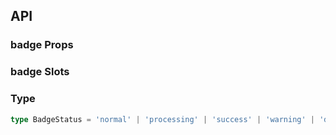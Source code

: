 ## API

### badge Props

<field-table :data="badgeProps"/>

### badge Slots

<field-table :data="badgeSlots" type="slots"/>

### Type

```typescript
type BadgeStatus = 'normal' | 'processing' | 'success' | 'warning' | 'danger';
```

<script setup>
import { ref } from 'vue';

const badgeProps = ref([
  {
    name: 'text',
    desc: '自定义提示内容',
    type: 'string',
    value: '-',
  },
  {
    name: 'dot',
    desc: '显示为小红点',
    type: 'boolean',
    value: 'false',
  },
  {
    name: 'dot-style',
    desc: '徽标的样式',
    type: 'object',
    value: '-',
  },
  {
    name: 'max-count',
    desc: '徽标最大显示数值，如果count超过这个数值会显示为maxCount',
    type: 'number',
    value: '99',
  },
  {
    name: 'offset',
    desc: '设置徽标位置的偏移',
    type: 'number[]',
    value: '[]',
  },
  {
    name: 'color',
    desc: '内置的一些颜色',
    type: 'ColorType | string',
    value: '-',
  },
  {
    name: 'status',
    desc: '徽标的状态类型',
    type: 'BadgeStatus',
    value: '-',
  },
  {
    name: 'count',
    desc: '徽标显示的数字',
    type: 'number',
    value: '-',
  },
]);

const badgeSlots = ref([
  {
    name: 'content',
    desc: '徽标文字内容',
    type: '-',
    value: '-',
  },
]);
</script>

